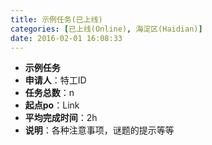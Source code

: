 ```yaml
---
title: 示例任务(已上线)
categories: [已上线(Online), 海淀区(Haidian)]
date: 2016-02-01 16:08:33
---
```


- **示例任务**
- **申请人**：特工ID
- **任务总数**：n
- **起点po**：Link
- **平均完成时间**：2h
- **说明**：各种注意事项，谜题的提示等等
